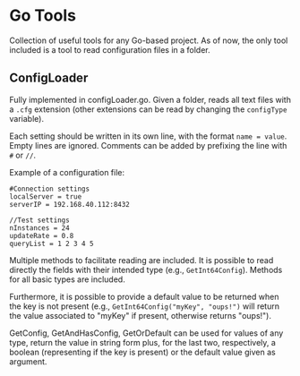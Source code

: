 # Go Tools

Collection of useful tools for any Go-based project.
As of now, the only tool included is a tool to read configuration files in a folder.

## ConfigLoader
Fully implemented in configLoader.go. Given a folder, reads all text files with a `.cfg` extension (other extensions can be read by changing the `configType` variable).

Each setting should be written in its own line, with the format `name = value`.
Empty lines are ignored.
Comments can be added by prefixing the line with `#` or `//`.

Example of a configuration file:

```
#Connection settings
localServer = true
serverIP = 192.168.40.112:8432

//Test settings
nInstances = 24
updateRate = 0.8
queryList = 1 2 3 4 5
```

Multiple methods to facilitate reading are included. It is possible to read directly the fields with their intended type (e.g., `GetInt64Config`). Methods for all basic types are included.

Furthermore, it is possible to provide a default value to be returned when the key is not present (e.g., `GetInt64Config("myKey", "oups!")` will return the value associated to "myKey" if present, otherwise returns "oups!").

GetConfig, GetAndHasConfig, GetOrDefault can be used for values of any type, return the value in string form plus, for the last two, respectively, a boolean (representing if the key is present) or the default value given as argument.